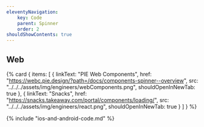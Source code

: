 ```yaml
---
eleventyNavigation:
    key: Code
    parent: Spinner
    order: 2
shouldShowContents: true
---
```

## Web

{% card {
  items: [
        {
          linkText: "PIE Web Components",
          href: "https://webc.pie.design/?path=/docs/components-spinner--overview",
          src: "../../../assets/img/engineers/webComponents.png",
          shouldOpenInNewTab: true
        },
        {
          linkText: "Snacks",
          href: "https://snacks.takeaway.com/portal/components/loading/",
          src: "../../../assets/img/engineers/react.png",
          shouldOpenInNewTab: true
        }
    ]
} %}

{% include "ios-and-android-code.md" %}
